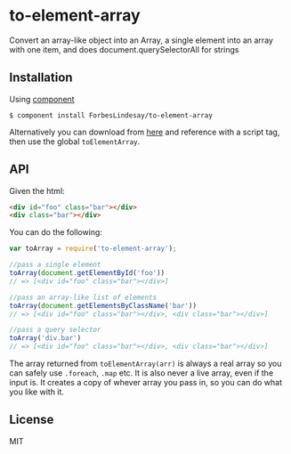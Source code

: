 
# to-element-array

  Convert an array-like object into an Array, a single element into an array with one item, and does document.querySelectorAll for strings

## Installation

  Using [component](https://component.jit.su)

    $ component install ForbesLindesay/to-element-array

  Alternatively you can download from [here](https://component.jit.su/ForbesLindesay/to-element-array/download/latest.min.js) and reference with a script tag, then use the global `toElementArray`.

## API

  Given the html:

```html
<div id="foo" class="bar"></div>
<div class="bar"></div>
```

  You can do the following:

```javascript
var toArray = require('to-element-array');

//pass a single element
toArray(document.getElementById('foo'))
// => [<div id="foo" class="bar"></div>]

//pass an array-like list of elements
toArray(document.getElementsByClassName('bar'))
// => [<div id="foo" class="bar"></div>, <div class="bar"></div>]

//pass a query selector
toArray('div.bar')
// => [<div id="foo" class="bar"></div>, <div class="bar"></div>]
```

The array returned from `toElementArray(arr)` is always a real array so you can safely use `.foreach`, `.map` etc.  It is also never a live array, even if the input is.  It creates a copy of whever array you pass in, so you can do what you like with it.

## License

  MIT
